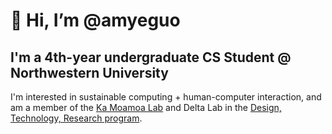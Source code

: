 # 👋 Hi, I’m @amyeguo
## I'm a 4th-year undergraduate CS Student @ Northwestern University
I'm interested in sustainable computing + human-computer interaction, and am a member of the [Ka Moamoa Lab](http://kamoamoa.eecs.northwestern.edu/) and Delta Lab in the [Design, Technology, Research program](https://dtr.northwestern.edu/).

<!---
amyeguo/amyeguo is a ✨ special ✨ repository because its `README.md` (this file) appears on your GitHub profile.
You can click the Preview link to take a look at your changes.
--->

